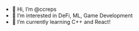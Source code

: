 - 👋 Hi, I’m @ccreps
- 👀 I’m interested in DeFi, ML, Game Development
- 🌱 I’m currently learning C++ and React!

<!---
ccreps/ccreps is a ✨ special ✨ repository because its `README.md` (this file) appears on your GitHub profile.
You can click the Preview link to take a look at your changes.
--->
